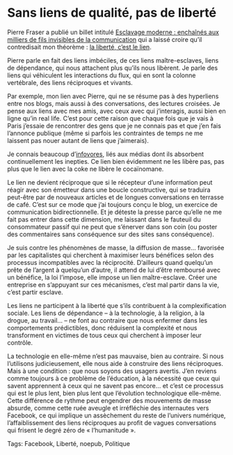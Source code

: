 # Sans liens de qualité, pas de liberté

Pierre Fraser a publié un billet intitulé [Esclavage moderne : enchaînés aux milliers de fils invisibles de la communication](http://dindification.com/2010/05/11/enchaines-aux-milliers-de-fils-invisibles-de-la-communication/) qui a laissé croire qu’il contredisait mon théorème : [la liberté, c’est le lien](http://blog.tcrouzet.com/2010/05/08/la-liberte-le-lien/).<span id="more-16353"></span>

Pierre parle en fait des liens imbéciles, de ces liens maître-esclaves, liens de dépendance, qui nous attachent plus qu’ils nous libèrent. Je parle des liens qui véhiculent les interactions du flux, qui en sont la colonne vertébrale, des liens réciproques et vivants.

Par exemple, mon lien avec Pierre, qui ne se résume pas à des hyperliens entre nos blogs, mais aussi à des conversations, des lectures croisées. Je pense aux liens avec mes amis, avec ceux avec qui j’interagis, aussi bien en ligne qu’in real life. C’est pour cette raison que chaque fois que je vais à Paris j’essaie de rencontrer des gens que je ne connais pas et que j’en fais l’annonce publique (même si parfois les contraintes de temps ne me laissent pas nouer autant de liens que j’aimerais).

Je connais beaucoup d’[infovores](http://blog.tcrouzet.com/2006/07/28/infovore/), liés aux médias dont ils absorbent continuellement les inepties. Ce lien bien évidemment ne les libère pas, pas plus que le lien avec la coke ne libère le cocaïnomane.

Le lien ne devient réciproque que si le récepteur d’une information peut réagir avec son émetteur dans une boucle constructive, qui se traduira peut-être par de nouveaux articles et de longues conversations en terrasse de café. C’est sur ce mode que j’ai toujours conçu le blog, un exercice de communication bidirectionnelle. Et je déteste la presse parce qu’elle ne me fait pas entrer dans cette dimension, me laissant dans le fauteuil du consommateur passif qui ne peut que s’énerver dans son coin (ou poster des commentaires sans conséquence sur des sites sans conséquence).

Je suis contre les phénomènes de masse, la diffusion de masse… favorisée par les capitalistes qui cherchent à maximiser leurs bénéfices selon des processus incompatibles avec la réciprocité. D’ailleurs quand quelqu’un prête de l’argent à quelqu’un d’autre, il attend de lui d’être remboursé avec un bénéfice, la loi l’impose, elle impose un lien maître-esclave. Créer une entreprise en s’appuyant sur ces mécanismes, c’est mal partir dans la vie, c’est partir esclave.

Les liens ne participent à la liberté que s’ils contribuent à la complexification sociale. Les liens de dépendance – à la technologie, à la religion, à la drogue, au travail… – ne font au contraire que nous enfermer dans les comportements prédictibles, donc réduisent la complexité et nous transforment en victimes de tous ceux qui cherchent à imposer leur contrôle.

La technologie en elle-même n’est pas mauvaise, bien au contraire. Si nous l’utilisons judicieusement, elle nous aide à construire des liens réciproques. Mais à une condition : que nous soyons des usagers avertis. J’en reviens comme toujours à ce problème de l’éducation, à la nécessité que ceux qui savent apprennent à ceux qui ne savent pas encore… et c’est ce processus qui est le plus lent, bien plus lent que l’évolution technologique elle-même. Cette différence de rythme peut engendrer des mouvements de masse absurde, comme cette ruée aveugle et irréfléchie des internautes vers Facebook, ce qui implique un assèchement du reste de l’univers numérique, l’affaiblissement des liens réciproques au profit de vagues conversations qui frisent le degré zéro de « l’humanitude ».

Tags: Facebook, Liberté, noepub, Politique